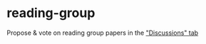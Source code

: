 # reading-group
Propose &amp; vote on reading group papers in the ["Discussions" tab](https://github.com/uoe-agents/reading-group/discussions/categories/papers?discussions_q=sort%3Atop+category%3APapers)
